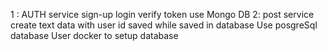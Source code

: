 1 : AUTH service
sign-up 
login
verify token
use Mongo DB
2: post service
create text data with user id saved while saved in database
Use posgreSql database
User docker to setup database
